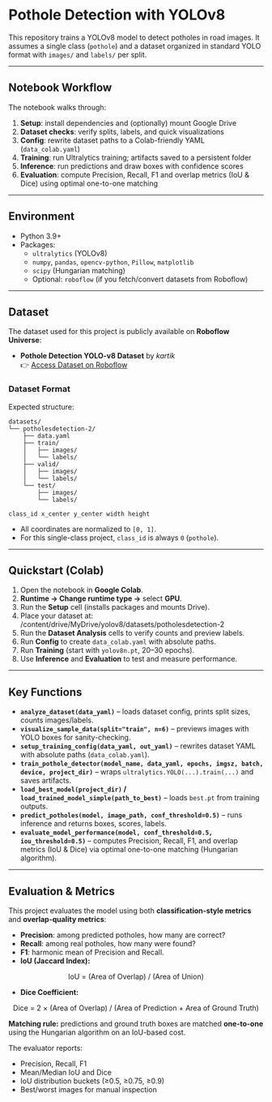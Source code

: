 # Pothole Detection with YOLOv8

This repository trains a YOLOv8 model to detect potholes in road images. It assumes a single class (`pothole`) and a dataset organized in standard YOLO format with `images/` and `labels/` per split.

---

## Notebook Workflow

The notebook walks through:

1. **Setup**: install dependencies and (optionally) mount Google Drive  
2. **Dataset checks**: verify splits, labels, and quick visualizations  
3. **Config**: rewrite dataset paths to a Colab-friendly YAML (`data_colab.yaml`)  
4. **Training**: run Ultralytics training; artifacts saved to a persistent folder  
5. **Inference**: run predictions and draw boxes with confidence scores  
6. **Evaluation**: compute Precision, Recall, F1 and overlap metrics (IoU & Dice) using optimal one-to-one matching  

---

## Environment

- Python 3.9+
- Packages:
  - `ultralytics` (YOLOv8)
  - `numpy`, `pandas`, `opencv-python`, `Pillow`, `matplotlib`
  - `scipy` (Hungarian matching)
  - Optional: `roboflow` (if you fetch/convert datasets from Roboflow)

---

## Dataset

The dataset used for this project is publicly available on **Roboflow Universe**:

- **Pothole Detection YOLO-v8 Dataset** by *kartik*  
  👉 [Access Dataset on Roboflow](https://universe.roboflow.com/kartik-zvust/pothole-detection-yolo-v8/dataset/1)

### Dataset Format

Expected structure:

``` 
datasets/
└── potholesdetection-2/
    ├── data.yaml
    ├── train/
    │   ├── images/
    │   └── labels/
    ├── valid/
    │   ├── images/
    │   └── labels/
    └── test/
        ├── images/
        └── labels/
```



```
class_id x_center y_center width height
```



- All coordinates are normalized to `[0, 1]`.  
- For this single-class project, `class_id` is always `0` (`pothole`).  

---

## Quickstart (Colab)

1. Open the notebook in **Google Colab**.  
2. **Runtime → Change runtime type →** select **GPU**.  
3. Run the **Setup** cell (installs packages and mounts Drive).  
4. Place your dataset at: /content/drive/MyDrive/yolov8/datasets/potholesdetection-2
5. Run the **Dataset Analysis** cells to verify counts and preview labels.  
6. Run **Config** to create `data_colab.yaml` with absolute paths.  
7. Run **Training** (start with `yolov8n.pt`, 20–30 epochs).  
8. Use **Inference** and **Evaluation** to test and measure performance.  

---

## Key Functions

- **`analyze_dataset(data_yaml)`** – loads dataset config, prints split sizes, counts images/labels.  
- **`visualize_sample_data(split="train", n=6)`** – previews images with YOLO boxes for sanity-checking.  
- **`setup_training_config(data_yaml, out_yaml)`** – rewrites dataset YAML with absolute paths (`data_colab.yaml`).  
- **`train_pothole_detector(model_name, data_yaml, epochs, imgsz, batch, device, project_dir)`** – wraps `ultralytics.YOLO(...).train(...)` and saves artifacts.  
- **`load_best_model(project_dir)` / `load_trained_model_simple(path_to_best)`** – loads `best.pt` from training outputs.  
- **`predict_potholes(model, image_path, conf_threshold=0.5)`** – runs inference and returns boxes, scores, labels.  
- **`evaluate_model_performance(model, conf_threshold=0.5, iou_threshold=0.5)`** – computes Precision, Recall, F1, and overlap metrics (IoU & Dice) via optimal one-to-one matching (Hungarian algorithm).  

---

## Evaluation & Metrics

This project evaluates the model using both **classification-style metrics** and **overlap-quality metrics**:

- **Precision**: among predicted potholes, how many are correct?  
- **Recall**: among real potholes, how many were found?  
- **F1**: harmonic mean of Precision and Recall.  
- **IoU (Jaccard Index):**  
<p align="center">
  IoU = (Area of Overlap) / (Area of Union)
</p>

- **Dice Coefficient:**  
<p align="center">
  Dice = 2 × (Area of Overlap) / (Area of Prediction + Area of Ground Truth)
</p>


**Matching rule:** predictions and ground truth boxes are matched **one-to-one** using the Hungarian algorithm on an IoU-based cost.

The evaluator reports:
- Precision, Recall, F1  
- Mean/Median IoU and Dice  
- IoU distribution buckets (≥0.5, ≥0.75, ≥0.9)  
- Best/worst images for manual inspection  
